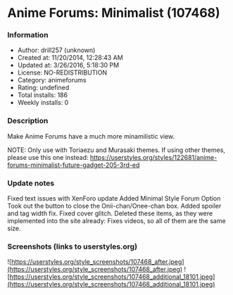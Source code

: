 # Anime Forums: Minimalist (107468)

### Information
- Author: drill257 (unknown)
- Created at: 11/20/2014, 12:28:43 AM
- Updated at: 3/26/2016, 5:18:30 PM
- License: NO-REDISTRIBUTION
- Category: animeforums
- Rating: undefined
- Total installs: 186
- Weekly installs: 0


### Description
Make Anime Forums have a much more minamilistic view.

NOTE: Only use with Toriaezu and Murasaki themes.  If using other themes, please use this one instead: https://userstyles.org/styles/122681/anime-forums-minimalist-future-gadget-205-3rd-ed

### Update notes
Fixed text issues with XenForo update
Added Minimal Style Forum Option
Took out the button to close the Onii-chan/Onee-chan box.
Added spoiler and tag width fix.
Fixed cover glitch.
Deleted these items, as they were implemented into the site already:
Fixes videos, so all of them are the same size.

### Screenshots (links to userstyles.org)
![https://userstyles.org/style_screenshots/107468_after.jpeg](https://userstyles.org/style_screenshots/107468_after.jpeg)
![https://userstyles.org/style_screenshots/107468_additional_18101.jpeg](https://userstyles.org/style_screenshots/107468_additional_18101.jpeg)

